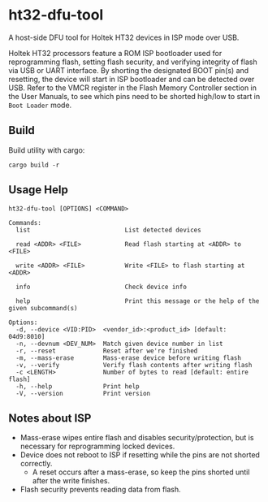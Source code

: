 ht32-dfu-tool
=============

A host-side DFU tool for Holtek HT32 devices in ISP mode over USB.

Holtek HT32 processors feature a ROM ISP bootloader used for reprogramming
flash, setting flash security, and verifying integrity of flash via USB or
UART interface. By shorting the designated BOOT pin(s) and resetting, the
device will start in ISP bootloader and can be detected over USB. Refer to
the VMCR register in the Flash Memory Controller section in the User Manuals,
to see which pins need to be shorted high/low to start in `Boot Loader` mode.

## Build

Build utility with cargo:
```
cargo build -r
```

## Usage Help

```
ht32-dfu-tool [OPTIONS] <COMMAND>

Commands:
  list                          List detected devices

  read <ADDR> <FILE>            Read flash starting at <ADDR> to <FILE>

  write <ADDR> <FILE>           Write <FILE> to flash starting at <ADDR>

  info                          Check device info

  help                          Print this message or the help of the given subcommand(s)

Options:
  -d, --device <VID:PID>  <vendor_id>:<product_id> [default: 04d9:8010]
  -n, --devnum <DEV_NUM>  Match given device number in list
  -r, --reset             Reset after we're finished
  -m, --mass-erase        Mass-erase device before writing flash
  -v, --verify            Verify flash contents after writing flash
  -c <LENGTH>             Number of bytes to read [default: entire flash]
  -h, --help              Print help
  -V, --version           Print version
```

## Notes about ISP

- Mass-erase wipes entire flash and disables security/protection, but is necessary for reprogramming locked devices.
- Device does not reboot to ISP if resetting while the pins are not shorted correctly.
    - A reset occurs after a mass-erase, so keep the pins shorted until after the write finishes.
- Flash security prevents reading data from flash.
